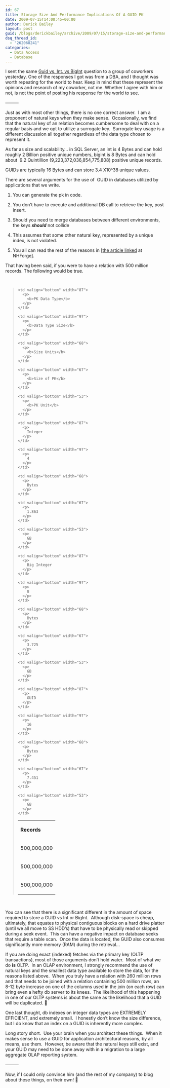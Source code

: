 ```yaml
---
id: 67
title: Storage Size And Performance Implications Of A GUID PK
date: 2009-07-15T14:00:45+00:00
author: Derick Bailey
layout: post
guid: /blogs/derickbailey/archive/2009/07/15/storage-size-and-performance-implications-of-a-guid-pk.aspx
dsq_thread_id:
  - "262068241"
categories:
  - Data Access
  - Database
---
```

I sent the same [Guid vs. Int. vs BigInt](http://www.lostechies.com/blogs/derickbailey/archive/2009/07/14/database-id-int-vs-bigint-vs-guid.aspx) question to a group of coworkers yesterday. One of the responses I got was from a DBA, and I thought was worth repeating for the world to hear. Keep in mind that these represent the opinions and research of my coworker, not me. Whether I agree with him or not, is not the point of posting his response for the world to see.

&#8212;&#8212;&#8212;

Just as with most other things, there is no one correct answer.&#160; I am a proponent of natural keys when they make sense.&#160; Occasionally, we find that the natural key of an relation becomes cumbersome to deal with on a regular basis and we opt to utilize a surrogate key.&#160; Surrogate key usage is a different discussion all together regardless of the data type chosen to represent it.

As far as size and scalability… in SQL Server, an int is 4 Bytes and can hold roughly 2 Billion positive unique numbers, bigint is 8 Bytes and can hold about&#160; 9.2 Quintillion (9,223,372,036,854,775,808) positive unique records.

GUIDs are typically 16 Bytes and can store 3.4 X10^38 unique values.&#160; 

There are several arguments for the use of&#160; GUID in databases utilized by applications that we write.&#160; 

  1. You can generate the pk in code.
  2. You don’t have to execute and additional DB call to retrieve the key, post insert.
  3. Should you need to merge databases between different environments, the keys ***should*** not collide
  1. This assumes that some other natural key, represented by a unique index, is not violated.

  4. You all can read the rest of the reasons in [[the article linked](http://nhforge.org/blogs/nhibernate/archive/2009/03/20/nhibernate-poid-generators-revealed.aspx) at NHForge].

That having been said, if you were to have a relation with 500 million records. The following would be true.

&#160;

> <table cellspacing="0" cellpadding="0" border="0">
>   <tr>
>     <td valign="bottom" width="79">
>       <p>
>         <b>Records</b>
>       </p>
>     </td>
>     
>     <td valign="bottom" width="87">
>       <p>
>         <b>PK Data Type</b>
>       </p>
>     </td>
>     
>     <td valign="bottom" width="97">
>       <p>
>         <b>Data Type Size</b>
>       </p>
>     </td>
>     
>     <td valign="bottom" width="68">
>       <p>
>         <b>Size Units</b>
>       </p>
>     </td>
>     
>     <td valign="bottom" width="67">
>       <p>
>         <b>Size of PK</b>
>       </p>
>     </td>
>     
>     <td valign="bottom" width="53">
>       <p>
>         <b>PK Unit</b>
>       </p>
>     </td>
>   </tr>
>   
>   <tr>
>     <td valign="bottom" width="79">
>       <p>
>         500,000,000
>       </p>
>     </td>
>     
>     <td valign="bottom" width="87">
>       <p>
>         Integer
>       </p>
>     </td>
>     
>     <td valign="bottom" width="97">
>       <p>
>         4
>       </p>
>     </td>
>     
>     <td valign="bottom" width="68">
>       <p>
>         Bytes
>       </p>
>     </td>
>     
>     <td valign="bottom" width="67">
>       <p>
>         1.863
>       </p>
>     </td>
>     
>     <td valign="bottom" width="53">
>       <p>
>         GB
>       </p>
>     </td>
>   </tr>
>   
>   <tr>
>     <td valign="bottom" width="79">
>       <p>
>         500,000,000
>       </p>
>     </td>
>     
>     <td valign="bottom" width="87">
>       <p>
>         Big Integer
>       </p>
>     </td>
>     
>     <td valign="bottom" width="97">
>       <p>
>         8
>       </p>
>     </td>
>     
>     <td valign="bottom" width="68">
>       <p>
>         Bytes
>       </p>
>     </td>
>     
>     <td valign="bottom" width="67">
>       <p>
>         3.725
>       </p>
>     </td>
>     
>     <td valign="bottom" width="53">
>       <p>
>         GB
>       </p>
>     </td>
>   </tr>
>   
>   <tr>
>     <td valign="bottom" width="79">
>       <p>
>         500,000,000
>       </p>
>     </td>
>     
>     <td valign="bottom" width="87">
>       <p>
>         GUID
>       </p>
>     </td>
>     
>     <td valign="bottom" width="97">
>       <p>
>         16
>       </p>
>     </td>
>     
>     <td valign="bottom" width="68">
>       <p>
>         Bytes
>       </p>
>     </td>
>     
>     <td valign="bottom" width="67">
>       <p>
>         7.451
>       </p>
>     </td>
>     
>     <td valign="bottom" width="53">
>       <p>
>         GB
>       </p>
>     </td>
>   </tr>
> </table>

&#160;

You can see that there is a significant different in the amount of space required to store a GUID vs Int or BigInt.&#160; Although disk-space is cheap,&#160; ultimately, that equates to physical contiguous blocks on a hard drive platter (until we all move to SS HDD’s) that have to be physically read or skipped during a seek event.&#160; This can have a negative impact on database seeks that require a table scan.&#160; Once the data is located, the GUID also consumes significantly more memory (RAM) during the retrieval…

If you are doing exact (indexed) fetches via the primary key (OLTP transactions), most of those arguments don’t hold water.&#160; Most of what we do **is** OLTP.&#160; In an OLAP environment, I strongly recommend the use of natural keys and the smallest data type available to store the data, for the reasons listed above.&#160; When you truly have a relation with 260 million rows and that needs to be joined with a relation containing 500 million rows, an 8-12 byte increase on one of the columns used in the join (on each row) can bring even a hefty db server to its knees.&#160; The likelihood of this happening in one of our OLTP systems is about the same as the likelihood that a GUID will be duplicated. 🙂

One last thought, db indexes on integer data types are EXTREMELY EFFICIENT, and extremely small.&#160; I honestly don’t know the size difference, but I do know that an index on a GUID is inherently more complex.

Long story short.&#160; Use your brain when you architect these things.&#160; When it makes sense to use a GUID for application architectural reasons, by all means, use them.&#160; However, be aware that the natural keys still exist, and your GUID may need to be done away with in a migration to a large aggregate OLAP reporting system.

&#8212;&#8212;&#8212;

Now, if I could only convince him (and the rest of my company) to blog about these things, on their own! 🙂